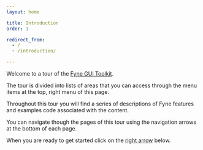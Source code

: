 ```yaml
---
layout: home

title: Introduction
order: 1

redirect_from:
  - /
  - /introduction/

---
```


Welcome to a tour of the [Fyne GUI Toolkit](https://fyne.io/).

The tour is divided into lists of areas that you can access through the menu
items at the top, right menu of this page.

Throughout this tour you will find a series of descriptions of Fyne features
and examples code associated with the content.

You can navigate though the pages of this tour using the navigation arrows
at the bottom of each page.

When you are ready to get started click on the [right arrow](/introduction/golang) below.
